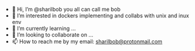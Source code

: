 - 👋 Hi, I’m @sharilbob you all can call me bob
- 👀 I’m interested in dockers implementing and collabs with unix and inux env
- 🌱 I’m currently learning ...
- 💞️ I’m looking to collaborate on ...
- 📫 How to reach me by my email: sharilbob@protonmail.com

<!---
sharilbob/sharilbob is a ✨ special ✨ repository because its `README.md` (this file) appears on your GitHub profile.
You can click the Preview link to take a look at your changes.
--->
